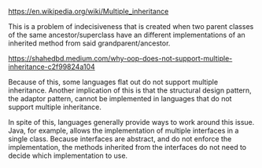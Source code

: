 
https://en.wikipedia.org/wiki/Multiple_inheritance

This is a problem of indecisiveness that is created when two parent classes of the same ancestor/superclass have an different implementations of an inherited method from said grandparent/ancestor.


https://shahedbd.medium.com/why-oop-does-not-support-multiple-inheritance-c2f99824a104

Because of this, some languages flat out do not support multiple inheritance. Another implication of this is that the structural design pattern, the adaptor pattern, cannot be implemented in languages that do not support multiple inheritance.

In spite of this, languages generally provide ways to work around this issue. Java, for example, allows the implementation of multiple interfaces in a single class. Because interfaces are abstract, and do not enforce the implementation, the methods inherited from the interfaces do not need to decide which implementation to use.



